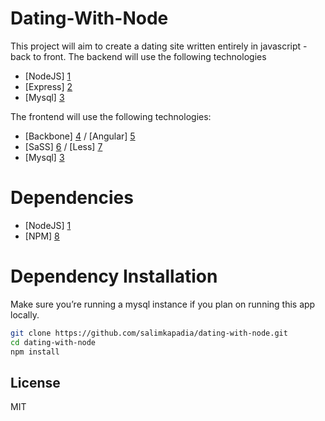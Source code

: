 Dating-With-Node
=========
This project will aim to create a dating site written entirely in javascript - back to front. The backend will use the following technologies

  - [NodeJS] [1]
  - [Express] [2]
  - [Mysql] [3]

The frontend will use the following technologies:

  - [Backbone] [4] / [Angular] [5]
  - [SaSS] [6] / [Less] [7]  
  - [Mysql] [3]

Dependencies
=========
  - [NodeJS] [1]
  - [NPM] [8]
  
Dependency Installation
=========
Make sure you’re running a mysql instance if you plan on running this app locally. 

```sh
git clone https://github.com/salimkapadia/dating-with-node.git
cd dating-with-node
npm install
```

License
----

MIT



  [1]: http://nodejs.org/
  [2]: http://expressjs.com/
  [3]: https://github.com/felixge/node-mysql
  [4]: http://backbonejs.org/
  [5]: http://angularjs.org/
  [6]: http://sass-lang.com/
  [7]: http://lesscss.org/
  [8]: https://github.com/isaacs/npm/
  
